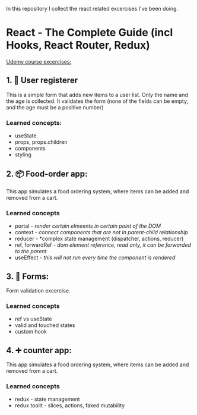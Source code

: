 In this repository I collect the react related excercises I've been doing.

# React - The Complete Guide (incl Hooks, React Router, Redux)
[Udemy course excercises:](https://www.udemy.com/course/react-the-complete-guide-incl-redux/)
## 1. :construction_worker: User registerer
This is a simple form that adds new items to a user list. Only the name and the age is collected. It validates the form (none of the fields can be empty, and the age must be a positive number)
### Learned concepts:
* useState
* props, props.children
* components
* styling

## 2. :package: Food-order app:
This app simulates a food ordering system, where items can be added and removed from a cart.
### Learned concepts
* portal - *render certain elmeents in certain point of the DOM*
* context - *connect components that are not in parent-child relationship*
* reducer - *complex state management (dispatcher, actions, reducer)
* ref, forwardRef - *dom element reference, read only, it can be forwarded to the parent*
* useEffect - *this will not run every time the component is rendered*

## 3. 📝 Forms:
Form validation excercise.
### Learned concepts
* ref vs useState
* valid and touched states
* custom hook

## 4. :heavy_plus_sign: counter app:
This app simulates a food ordering system, where items can be added and removed from a cart.
### Learned concepts
* redux - state management
* redux toolit - slices, actions, faked mutability
